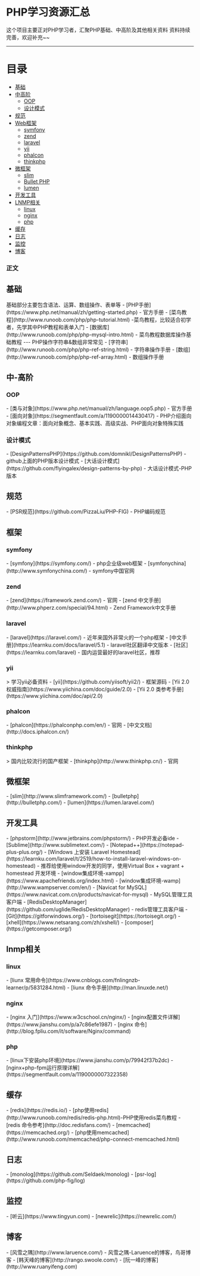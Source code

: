 # PHP学习资源汇总

这个项目主要正对PHP学习者，汇聚PHP基础、中高阶及其他相关资料
资料持续完善，欢迎补充~~

---

<h1 id="catalog">目录</h1>

- [基础](#base)
- [中高阶](#middle)
    - [OOP](#class)
    - [设计模式](#design-pattern)
- [规范](#standard)  
- [Web框架](#framework )
    - [symfony](#symfony)
    - [zend](#zend)
    - [laravel](#laravel)
    - [yii](#yii)
    - [phalcon](#phalcon)
    - [thinkphp](#thinkphp)
- [微框架](#micro-framework )
    - [slim](#slim)
    - [Bullet PHP](#bullet-php)
    - [lumen](#lumen)
- [开发工具](#devtool)
- [LNMP相关](#lnmp)
    - [linux](#linux)
    - [nginx](#nginx)
    - [php](#php)
- [缓存](#cache)
- [日志](#log)
- [监控](#monitor)
- [博客](#blog)
 
 
  


### 正文
<h2 id="base">基础</h2>
基础部分主要包含语法、运算、数组操作、表单等
- [PHP手册](https://www.php.net/manual/zh/getting-started.php) - 官方手册
- [菜鸟教程](http://www.runoob.com/php/php-tutorial.html) -菜鸟教程，比较适合初学者，先学其中PHP教程和表单入门
- [数据库](http://www.runoob.com/php/php-mysql-intro.html) - 菜鸟教程数据库操作基础教程
---
PHP操作字符串&数组非常常见
- [字符串](http://www.runoob.com/php/php-ref-string.html) - 字符串操作手册
- [数组](http://www.runoob.com/php/php-ref-array.html) - 数组操作手册

<h2 id="middle">中-高阶</h2>
<h3 id="class">OOP</h3>
- [类与对象](https://www.php.net/manual/zh/language.oop5.php) - 官方手册
- [面向对象](https://segmentfault.com/a/1190000014430417) - PHP介绍面向对象编程文章：面向对象概念、基本实践、高级实战、PHP面向对象特殊实践

<h3 id="design-pattern">设计模式</h3>
- [DesignPatternsPHP](https://github.com/domnikl/DesignPatternsPHP) - github上面的PHP版本设计模式
- [大话设计模式](https://github.com/flyingalex/design-patterns-by-php) - 大话设计模式-PHP版本

<h2 id="standard">规范</h2>
- [PSR规范](https://github.com/PizzaLiu/PHP-FIG) - PHP编码规范

<h2 id="framework">框架</h2>
<h3 id="symfony">symfony</h3>
- [symfony](https://symfony.com/) - php企业级web框架
- [symfonychina](http://www.symfonychina.com/) - symfony中国官网

<h3 id="zend">zend</h3>
- [zend](https://framework.zend.com/) - 官网
- [zend 中文手册](http://www.phperz.com/special/94.html) - Zend Framework中文手册

<h3 id="laravel">laravel</h3> 
- [laravel](https://laravel.com/) - 近年来国外非常火的一个php框架
- [中文手册](https://learnku.com/docs/laravel/5.1) - laravel社区翻译中文版本
- [社区](https://learnku.com/laravel) - 国内运营最好的laravel社区，推荐

<h3 id="yii">yii</h3>
> 学习yii必备资料
- [yii](https://github.com/yiisoft/yii2/) - 框架源码
- [Yii 2.0 权威指南](https://www.yiichina.com/doc/guide/2.0) 
- [Yii 2.0 类参考手册](https://www.yiichina.com/doc/api/2.0) 

<h3 id="phalcon">phalcon</h3>
- [phalcon](https://phalconphp.com/en/) - 官网
- [中文文档](http://docs.iphalcon.cn/) 

<h3 id="thinkphp">thinkphp</h3>
> 国内比较流行的国产框架
- [thinkphp](http://www.thinkphp.cn/) - 官网

<h2 id="micro-framework">微框架</h2>
- [slim](http://www.slimframework.com/)
- [bulletphp](http://bulletphp.com/)
- [lumen](https://lumen.laravel.com/)

<h2 id="devtool">开发工具</h2>
- [phpstorm](http://www.jetbrains.com/phpstorm/) - PHP开发必备ide
- [Sublime](http://www.sublimetext.com/)
- [Notepad++](https://notepad-plus-plus.org/)
- [Windows 上安装 Laravel Homestead](https://learnku.com/laravel/t/2519/how-to-install-laravel-windows-on-homestead) - 推荐给使用window开发的同学，使用Virtual Box + vagrant + homestead 开发环境
- [window集成环境-xampp](https://www.apachefriends.org/index.html) 
- [window集成环境-wamp](http://www.wampserver.com/en/) 
- [Navicat for MySQL](https://www.navicat.com.cn/products/navicat-for-mysql) - MySQL管理工具客户端
- [RedisDesktopManager](https://github.com/uglide/RedisDesktopManager) - redis管理工具客户端
- [Git](https://gitforwindows.org/)
- [tortoisegit](https://tortoisegit.org/)
- [xhell](https://www.netsarang.com/zh/xshell/)
- [composer](https://getcomposer.org/)


<h2 id="lnmp">lnmp相关</h2>
<h3 id="linux">linux</h3>
- [liunx 常用命令](https://www.cnblogs.com/fnlingnzb-learner/p/5831284.html)
- [liunx 命令手册](http://man.linuxde.net/)

<h3 id="nginx">nginx</h3>
- [nginx 入门](https://www.w3cschool.cn/nginx/)
- [nginx配置文件详解](https://www.jianshu.com/p/a7c86efe1987)
- [nginx 命令](http://blog.fpliu.com/it/software/Nginx/command)

<h3 id="php">php</h3>
- [linux下安装php环境](https://www.jianshu.com/p/79942f37b2dc)
- [nginx+php-fpm运行原理详解](https://segmentfault.com/a/1190000007322358)


<h2 id="cache">缓存</h2>
- [redis](https://redis.io/)
- [php使用redis](http://www.runoob.com/redis/redis-php.html)-PHP使用redis菜鸟教程
- [redis 命令参考](http://doc.redisfans.com/)
- [memcached](https://memcached.org/)
- [php使用memcached](http://www.runoob.com/memcached/php-connect-memcached.html)


<h2 id="log">日志</h2>
- [monolog](https://github.com/Seldaek/monolog)
- [psr-log](https://github.com/php-fig/log)

<h2 id="monitor">监控</h2>
- [听云](https://www.tingyun.com)
- [newrelic](https://newrelic.com/)


<h2 id="blog">博客</h2>
- [风雪之隅](http://www.laruence.com/) - 风雪之隅-Laruence的博客，鸟哥博客
- [韩天峰的博客](http://rango.swoole.com/)
- [阮一峰的博客](http://www.ruanyifeng.com) 


